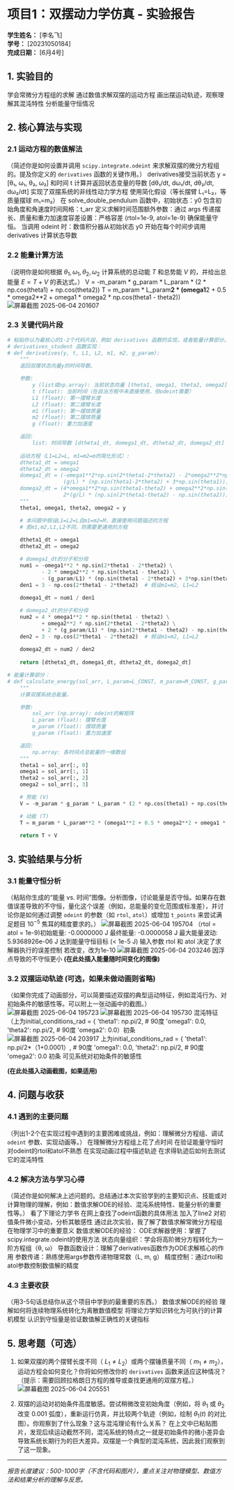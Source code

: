 # 项目1：双摆动力学仿真 - 实验报告

**学生姓名：** [李名飞]  
**学号：** [20231050184]  
**完成日期：** [6月4号]

## 1. 实验目的
学会常微分方程组的求解
通过数值求解双摆的运动方程
画出摆运动轨迹，观察理解其混沌特性
分析能量守恒情况

## 2. 核心算法与实现

### 2.1 运动方程的数值解法
（简述你是如何设置并调用 `scipy.integrate.odeint` 来求解双摆的微分方程组的。提及你定义的 `derivatives` 函数的关键作用。）
derivatives接受当前状态 y = [θ₁, ω₁, θ₂, ω₂] 和时间 t
计算并返回状态变量的导数 [dθ₁/dt, dω₁/dt, dθ₂/dt, dω₂/dt]
实现了双摆系统的非线性动力学方程
使用简化假设（等长摆臂 L₁=L₂，等质量摆球 m₁=m₂）
在 solve_double_pendulum 函数中，初始状态：y0 包含初始角度和角速度时间网格：t_arr 定义求解时间范围额外参数：通过 args 传递摆长、质量和重力加速度容差设置：严格容差 (rtol=1e-9, atol=1e-9) 确保能量守恒。
当调用 odeint 时：数值积分器从初始状态 y0 开始在每个时间步调用 derivatives 计算状态导数


### 2.2 能量计算方法
（说明你是如何根据 $\theta_1, \omega_1, \theta_2, \omega_2$ 计算系统的总动能 $T$ 和总势能 $V$ 的，并给出总能量 $E = T+V$ 的表达式。）
V = -m_param * g_param * L_param * (2 * np.cos(theta1) + np.cos(theta2))
T = m_param * L_param**2 * (omega1**2 + 0.5 * omega2**2 + omega1 * omega2 * np.cos(theta1 - theta2))
![屏幕截图 2025-06-04 201607](https://github.com/user-attachments/assets/7caa2cb0-b4de-446b-8792-32122443ee76)

### 2.3 关键代码片段
```python
# 粘贴你认为最核心的1-2个代码片段，例如 derivatives 函数的实现，或者能量计算部分。
# derivatives_student 函数实现：
# def derivatives(y, t, L1, L2, m1, m2, g_param):
    """
    返回双摆状态向量y的时间导数。

    参数:
        y (list或np.array): 当前状态向量 [theta1, omega1, theta2, omega2]
        t (float): 当前时间（在自治方程中未直接使用，但odeint需要）
        L1 (float): 第一摆臂长度
        L2 (float): 第二摆臂长度
        m1 (float): 第一摆球质量
        m2 (float): 第二摆球质量
        g (float): 重力加速度

    返回:
        list: 时间导数 [dtheta1_dt, domega1_dt, dtheta2_dt, domega2_dt]
    
    运动方程（L1=L2=L, m1=m2=m的简化形式）:
    dtheta1_dt = omega1
    dtheta2_dt = omega2
    domega1_dt = (-omega1**2*np.sin(2*theta1-2*theta2) - 2*omega2**2*np.sin(theta1-theta2) - 
                  (g/L) * (np.sin(theta1-2*theta2) + 3*np.sin(theta1))) / (3 - np.cos(2*theta1-2*theta2))
    domega2_dt = (4*omega1**2*np.sin(theta1-theta2) + omega2**2*np.sin(2*theta1-2*theta2) + 
                  2*(g/L) * (np.sin(2*theta1-theta2) - np.sin(theta2))) / (3 - np.cos(2*theta1-2*theta2))
    """
    theta1, omega1, theta2, omega2 = y

    # 本问题中假设L1=L2=L且m1=m2=M，直接使用问题描述的方程
    # 若m1,m2,L1,L2不同，则需要更通用的方程
    
    dtheta1_dt = omega1
    dtheta2_dt = omega2

    # domega1_dt的分子和分母
    num1 = -omega1**2 * np.sin(2*theta1 - 2*theta2) \
           - 2 * omega2**2 * np.sin(theta1 - theta2) \
           - (g_param/L1) * (np.sin(theta1 - 2*theta2) + 3*np.sin(theta1))
    den1 = 3 - np.cos(2*theta1 - 2*theta2)  # 假设m1=m2, L1=L2
    
    domega1_dt = num1 / den1

    # domega2_dt的分子和分母
    num2 = 4 * omega1**2 * np.sin(theta1 - theta2) \
           + omega2**2 * np.sin(2*theta1 - 2*theta2) \
           + 2 * (g_param/L1) * (np.sin(2*theta1 - theta2) - np.sin(theta2))
    den2 = 3 - np.cos(2*theta1 - 2*theta2)  # 假设m1=m2, L1=L2
    
    domega2_dt = num2 / den2
    
    return [dtheta1_dt, domega1_dt, dtheta2_dt, domega2_dt]

# 能量计算部分：
# def calculate_energy(sol_arr, L_param=L_CONST, m_param=M_CONST, g_param=G_CONST):
    """
    计算双摆系统总能量。

    参数:
        sol_arr (np.array): odeint的解矩阵
        L_param (float): 摆臂长度
        m_param (float): 摆球质量
        g_param (float): 重力加速度

    返回:
        np.array: 各时间点总能量的一维数组
    """
    theta1 = sol_arr[:, 0]
    omega1 = sol_arr[:, 1]
    theta2 = sol_arr[:, 2]
    omega2 = sol_arr[:, 3]

    # 势能 (V)
    V = -m_param * g_param * L_param * (2 * np.cos(theta1) + np.cos(theta2))

    # 动能 (T)
    T = m_param * L_param**2 * (omega1**2 + 0.5 * omega2**2 + omega1 * omega2 * np.cos(theta1 - theta2))
    
    return T + V

```

## 3. 实验结果与分析

### 3.1 能量守恒分析
（粘贴你生成的“能量 vs. 时间”图像。分析图像，讨论能量是否守恒。如果存在数值误差导致的不守恒，量化这个误差（例如，总能量的变化范围或标准差），并讨论你是如何通过调整 `odeint` 的参数（如 `rtol`, `atol`）或增加 `t_points` 来尝试满足题目 $10^{-5}$ 焦耳的精度要求的。）
![屏幕截图 2025-06-04 195704](https://github.com/user-attachments/assets/0dbb0f81-a5c6-4c2f-9015-e942e33045a4)
（rtol = atol = 1e-9)初始能量: -0.0000000 J
最终能量: -0.0000058 J
最大能量波动: 5.9368926e-06 J
达到能量守恒目标 (< 1e-5 J)
输入参数 rtol 和 atol 决定了求解器执行的误差控制
若改变，改为1e-10
![屏幕截图 2025-06-04 203246](https://github.com/user-attachments/assets/6b075f6e-c6c0-48d9-83cb-04d0933b9a8a)
因浮点导致的不守恒更小
**(在此处插入能量随时间变化的图像)**

### 3.2 双摆运动轨迹 (可选，如果未做动画则省略)
（如果你完成了动画部分，可以简要描述双摆的典型运动特征，例如混沌行为、对初始条件的敏感性等。可以附上一张动画中的截图。）
![屏幕截图 2025-06-04 195723](https://github.com/user-attachments/assets/72643dff-ce58-411b-b652-59ced40dfcb7)
![屏幕截图 2025-06-04 195730](https://github.com/user-attachments/assets/94e75b97-23fa-4ef7-9fad-c1932b46a707)
混沌特征（上为initial_conditions_rad = {
        'theta1': np.pi/2,  # 90度
        'omega1': 0.0,
        'theta2': np.pi/2,  # 90度
        'omega2': 0.0）初条
![屏幕截图 2025-06-04 203917](https://github.com/user-attachments/assets/2f11019b-05e9-44ec-a95c-f4fb9409be97)
上为initial_conditions_rad = {
        'theta1': np.pi/2*（1+0.0001）,  # 90度
        'omega1': 0.0,
        'theta2': np.pi/2,  # 90度
        'omega2': 0.0
        初条
可见系统对初始条件的敏感性

**(在此处插入动画截图，如果适用)**

## 4. 问题与收获

### 4.1 遇到的主要问题
（列出1-2个在实现过程中遇到的主要困难或挑战，例如：理解微分方程组、调试 `odeint` 参数、实现动画等。）
在理解微分方程组上花了点时间
在验证能量守恒时对odeint的rtol和atol不熟悉
在实现动画过程中描述轨迹
在求得轨迹后如何去测试它的混沌特性
### 4.2 解决方法与学习心得
（简述你是如何解决上述问题的。总结通过本次实验学到的主要知识点、技能或对计算物理的理解，例如：数值求解ODE的经验、混沌系统特性、能量分析的重要性等。）
看了下理论力学书
在网上查找了odeint函数的具体用法
加入了line2
对初值条件微小变动，分析其敏感性
通过此次实验，我了解了数值求解常微分方程组在物理学习中的重要意义
数值求解ODE的经验：
ODE求解器使用：掌握了scipy.integrate.odeint的使用方法
状态向量组织：学会将高阶微分方程转化为一阶方程组（θ, ω）
导数函数设计：理解了derivatives函数作为ODE求解核心的作用
参数传递：熟练使用args参数传递物理常数（L, m, g）
精度控制：通过rtol和atol参数控制数值解的精度
### 4.3 主要收获
（用3-5句话总结你从这个项目中学到的最重要的东西。）
数值求解ODE的经验
理解如何将连续物理系统转化为离散数值模型
将理论力学知识转化为可执行的计算机模型
认识到守恒量是验证数值解正确性的关键指标
## 5. 思考题（可选）

1.  如果双摆的两个摆臂长度不同（ $L_1 \neq L_2$）或两个摆锤质量不同（ $m_1 \neq m_2$），运动方程会如何变化？你将如何修改你的 `derivatives` 函数来适应这种情况？（提示：需要回顾拉格朗日方程的推导或查找更通用的双摆方程。）
   ![屏幕截图 2025-06-04 205551](https://github.com/user-attachments/assets/d31f9d3b-fe36-4f0c-9ab7-6effae7ca979)

   
3.  双摆的运动对初始条件高度敏感。尝试稍微改变初始角度（例如，将 $\theta_1$ 或 $\theta_2$ 改变 $0.001$ 弧度），重新运行仿真，并比较两个轨迹（例如，绘制 $\theta_1(t)$ 的对比图）。你观察到了什么现象？这与混沌理论有什么关系？
   在上文中已粘贴图片，发现后续运动截然不同，混沌系统的特点之一就是初始条件的微小差异会导致系统长期行为的巨大差异。双摆是一个典型的混沌系统，因此我们观察到了这一现象。

---

_报告长度建议：500-1000字（不含代码和图片），重点关注对物理模型、数值方法和结果分析的理解与反思。_
